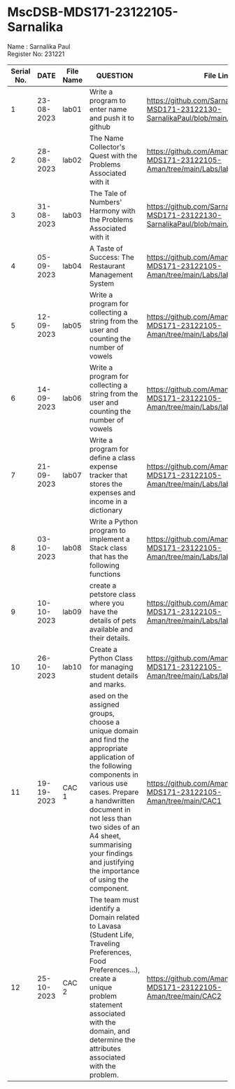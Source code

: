 # MscDSB-MDS171-23122105-Sarnalika
Name : Sarnalika Paul    
Register No: 231221






|Serial No.|    DATE     |  File Name       |                     QUESTION                         |      File Link            |             
|----------|------------ | -----------------|------------------------------------------------------|---------------------------|
|   1      |  23-08-2023 |      lab01       |  Write a program to enter name and push it to github |    https://github.com/Sarnalikapaul/MscDSB-MSD171-23122130-SarnalikaPaul/blob/main/LAB/Lab01.ipynb|
|   2      |  28-08-2023 |      lab02       |  The Name Collector's Quest with the Problems Associated with it |https://github.com/AmanRana07/MscDSB-MDS171-23122105-Aman/tree/main/Labs/lab2               |
|   3      |  31-08-2023 |      lab03       |  The Tale of Numbers' Harmony with the Problems Associated with it | https://github.com/Sarnalikapaul/MscDSB-MSD171-23122130-SarnalikaPaul/blob/main/LAB/Lab03.ipynb                |
|   4      |  05-09-2023 |      lab04       |  A Taste of Success: The Restaurant Management System | https://github.com/AmanRana07/MscDSB-MDS171-23122105-Aman/tree/main/Labs/lab4                    |
|   5      |  12-09-2023 |      lab05       | Write a program for collecting a string from the user and counting the number of vowels|https://github.com/AmanRana07/MscDSB-MDS171-23122105-Aman/tree/main/Labs/lab5   |
|   6      |  14-09-2023 |      lab06       | Write a program for collecting a string from the user and counting the number of vowels|https://github.com/AmanRana07/MscDSB-MDS171-23122105-Aman/tree/main/Labs/lab6   |
|   7      |  21-09-2023 |      lab07       | Write a program for define a class expense tracker that stores the expenses and income in a dictionary|  https://github.com/AmanRana07/MscDSB-MDS171-23122105-Aman/tree/main/Labs/lab%2007  |
|   8      |  03-10-2023 |      lab08       | Write a Python program to implement a Stack class that has the following functions | https://github.com/AmanRana07/MscDSB-MDS171-23122105-Aman/tree/main/Labs/lab%2008  |
|   9      |  10-10-2023 |      lab09       |create a petstore class where you have the details of pets available and their details. | https://github.com/AmanRana07/MscDSB-MDS171-23122105-Aman/tree/main/Labs/lab%2009 |
|   10      |  26-10-2023 |      lab10       |Create a Python Class for managing student details and marks. | https://github.com/AmanRana07/MscDSB-MDS171-23122105-Aman/tree/main/Labs/lab10 |
|   11      |  19-19-2023 |      CAC 1      |ased on the assigned groups, choose a unique domain and find the appropriate application of the following components in various use cases. Prepare a handwritten document in not less than two sides of an A4 sheet, summarising your findings and justifying the importance of using the component.| https://github.com/AmanRana07/MscDSB-MDS171-23122105-Aman/tree/main/CAC1 |
|   12      |  25-10-2023 |      CAC 2       |The team must identify a Domain related to Lavasa (Student Life, Traveling Preferences, Food Preferences...), create a unique problem statement associated with the domain, and determine the attributes associated with  the problem. | https://github.com/AmanRana07/MscDSB-MDS171-23122105-Aman/tree/main/CAC2 |


 
